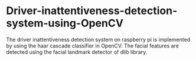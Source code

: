 # Driver-inattentiveness-detection-system-using-OpenCV
The driver inattentiveness detection system on raspberry pi is implemented by using the haar cascade classifier in OpenCV. The facial features are detected using the facial landmark detector of dlib library.  

